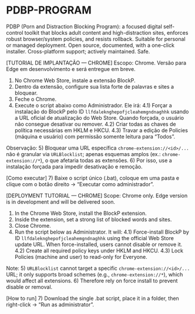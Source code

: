 # PDBP-PROGRAM
PDBP (Porn and Distraction Blocking Program): a focused digital self-control toolkit that blocks adult content and high-distraction sites, enforces robust browser/system policies, and resists rollback. Suitable for personal or managed deployment. Open source, documented, with a one-click installer. Cross-platform support; actively maintained. Safe.

[TUTORIAL DE IMPLANTAÇÃO — CHROME]
Escopo: Chrome. Versão para Edge em desenvolvimento e será entregue em breve.

1) No Chrome Web Store, instale a extensão BlockP.
2) Dentro da extensão, configure sua lista forte de palavras e sites a bloquear.
3) Feche o Chrome.
4) Execute o script abaixo como Administrador. Ele irá:
   4.1) Forçar a instalação do BlockP pelo ID `llfdaleknghepofjcleahemgndnaghhk` usando a URL oficial de atualização do Web Store. Quando forçada, o usuário não consegue desativar ou remover.
   4.2) Criar todas as chaves de política necessárias em HKLM e HKCU.
   4.3) Travar a edição de Policies (máquina e usuário) com permissão somente leitura para “Todos”.

Observação:
5) Bloquear uma URL específica `chrome-extension://<id>/...` não é granular via `URLBlocklist`; apenas esquemas amplos (ex.: `chrome-extension://*`), o que afetaria todas as extensões.
6) Por isso, use a instalação forçada para impedir desativação e remoção.

[Como executar]
7) Baixe o script único (.bat), coloque em uma pasta e clique com o botão direito → “Executar como administrador”.


[DEPLOYMENT TUTORIAL — CHROME]
Scope: Chrome only. Edge version is in development and will be delivered soon.

1) In the Chrome Web Store, install the BlockP extension.
2) Inside the extension, set a strong list of blocked words and sites.
3) Close Chrome.
4) Run the script below as Administrator. It will:
   4.1) Force-install BlockP by ID `llfdaleknghepofjcleahemgndnaghhk` using the official Web Store update URL. When force-installed, users cannot disable or remove it.
   4.2) Create all required policy keys under HKLM and HKCU.
   4.3) Lock Policies (machine and user) to read-only for Everyone.

Note:
5) `URLBlocklist` cannot target a specific `chrome-extension://<id>/...` URL; it only supports broad schemes (e.g., `chrome-extension://*`), which would affect all extensions.
6) Therefore rely on force install to prevent disable or removal.

[How to run]
7) Download the single .bat script, place it in a folder, then right-click → “Run as administrator”.
